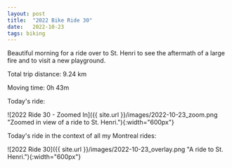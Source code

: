 ```yaml
---
layout: post
title:  "2022 Bike Ride 30"
date:   2022-10-23
tags: biking
---
```


Beautiful morning for a ride over to St. Henri to see the aftermath of a large fire and to visit a new playground.

Total trip distance: 9.24 km

Moving time: 0h 43m

Today's ride:

![2022 Ride 30 - Zoomed In]({{ site.url }}/images/2022-10-23_zoom.png "Zoomed in view of a ride to St. Henri."){:width="600px"}

Today's ride in the context of all my Montreal rides:

![2022 Ride 30]({{ site.url }}/images/2022-10-23_overlay.png "A ride to St. Henri."){:width="600px"}
